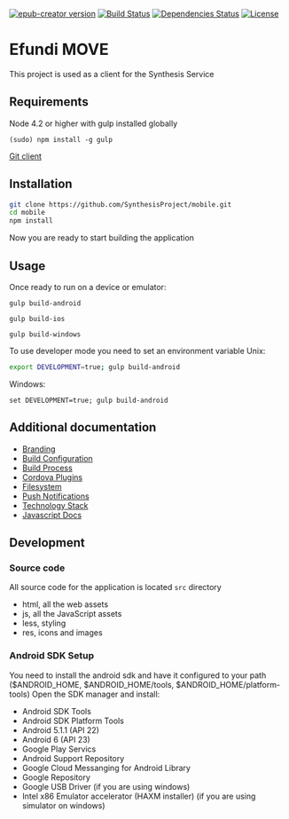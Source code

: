 [![epub-creator version](https://img.shields.io/badge/efundi--move-v1.0.4-green.svg?style=flat)](http://semver.org)
[![Build Status](https://travis-ci.org/SynthesisProject/mobile.svg?branch=efundi-move)](https://travis-ci.org/SynthesisProject/mobile)
[![Dependencies Status](https://david-dm.org/SynthesisProject/mobile.svg)](https://david-dm.org/SynthesisProject/mobile)
[![License](https://img.shields.io/badge/License-AGPLv3-blue.svg)](https://en.wikipedia.org/wiki/Affero_General_Public_License)

# Efundi MOVE

This project is used as a client for the Synthesis Service


## Requirements

Node 4.2 or higher with gulp installed globally

`(sudo) npm install -g gulp`

[Git client ](https://git-scm.com/downloads)


## Installation
```bash
git clone https://github.com/SynthesisProject/mobile.git
cd mobile
npm install
```
Now you are ready to start building the application

## Usage
Once ready to run on a device or emulator:

`gulp build-android`

`gulp build-ios`

`gulp build-windows`

To use developer mode you need to set an environment variable
Unix:

``` bash
export DEVELOPMENT=true; gulp build-android
```

Windows:

```
set DEVELOPMENT=true; gulp build-android
```

## Additional documentation

* [Branding](./docs/branding.md)
* [Build Configuration](./docs/build_configuration.md)
* [Build Process](./docs/build_process.md)
* [Cordova Plugins](./docs/cordova_plugins.md)
* [Filesystem](./docs/filesystem.md)
* [Push Notifications](./docs/push_notifications.md)
* [Technology Stack](./docs/technology_stack.md)
* [Javascript Docs](http://synthesisproject.github.io/mobile/js-docs/)

## Development
### Source code
All source code for the application is located `src` directory
 - html, all the web assets
 - js, all the JavaScript assets
 - less, styling
 - res, icons and images

### Android SDK Setup
You need to install the android sdk and have it configured to your path ($ANDROID_HOME, $ANDROID_HOME/tools, $ANDROID_HOME/platform-tools)
Open the SDK manager and install:
 - Android SDK Tools
 - Android SDK Platform Tools
 - Android 5.1.1 (API 22)
 - Android 6 (API 23)
 - Google Play Servics
 - Android Support Repository
 - Google Cloud Messanging for Android Library
 - Google Repository
 - Google USB Driver (if you are using windows)
 - Intel x86 Emulator accelerator (HAXM installer) (if you are using simulator on windows)
